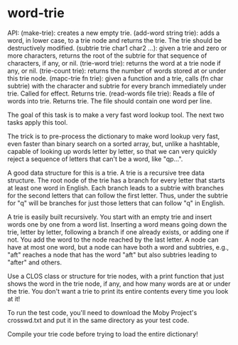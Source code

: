 # word-trie

API:
    (make-trie): creates a new empty trie.
    (add-word string trie): adds a word, in lower case, to a trie node and returns the trie. The trie should be destructively modified.
    (subtrie trie char1 char2 ...): given a trie and zero or more characters, returns the root of the subtrie for that sequence of characters, if any, or nil.
    (trie-word trie): returns the word at a trie node if any, or nil.
    (trie-count trie): returns the number of words stored at or under this trie node.
    (mapc-trie fn trie): given a function and a trie, calls (fn char subtrie) with the character and subtrie for every branch immediately under trie. Called for effect. Returns trie.
    (read-words file trie): Reads a file of words into trie. Returns trie. The file should contain one word per line.

The goal of this task is to make a very fast word lookup tool. The next two tasks apply this tool.

The trick is to pre-process the dictionary to make word lookup very fast, even faster than binary search on a sorted array, but, unlike a hashtable, capable of looking up words letter by letter, so that we can very quickly reject a sequence of letters that can't be a word, like "qp...".

A good data structure for this is a trie. A trie is a recursive tree data structure. The root node of the trie has a branch for every letter that starts at least one word in English. Each branch leads to a subtrie with branches for the second letters that can follow the first letter. Thus, under the subtrie for "q" will be branches for just those letters that can follow "q" in English.

A trie is easily built recursively. You start with an empty trie and insert words one by one from a word list. Inserting a word means going down the trie, letter by letter, following a branch if one already exists, or adding one if not. You add the word to the node reached by the last letter. A node can have at most one word, but a node can have both a word and subtries, e.g., "aft" reaches a node that has the word "aft" but also subtries leading to "after" and others.

Use a CLOS class or structure for trie nodes, with a print function that just shows the word in the trie node, if any, and how many words are at or under the trie. You don't want a trie to print its entire contents every time you look at it!

To run the test code, you'll need to download the Moby Project's crosswd.txt and put it in the same directory as your test code.

Compile your trie code before trying to load the entire dictionary!
